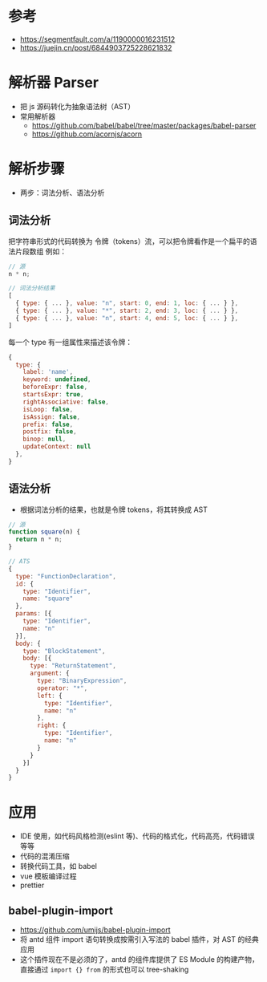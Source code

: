# 参考

- https://segmentfault.com/a/1190000016231512
- https://juejin.cn/post/6844903725228621832

# 解析器 Parser

- 把 js 源码转化为抽象语法树（AST）
- 常用解析器
  - https://github.com/babel/babel/tree/master/packages/babel-parser
  - https://github.com/acornjs/acorn

# 解析步骤

- 两步：词法分析、语法分析

## 词法分析

把字符串形式的代码转换为 令牌（tokens）流，可以把令牌看作是一个扁平的语法片段数组
例如：

```javascript
// 源
n * n;

// 词法分析结果
[
  { type: { ... }, value: "n", start: 0, end: 1, loc: { ... } },
  { type: { ... }, value: "*", start: 2, end: 3, loc: { ... } },
  { type: { ... }, value: "n", start: 4, end: 5, loc: { ... } },
]
```

每一个 type 有一组属性来描述该令牌：

```javascript
{
  type: {
    label: 'name',
    keyword: undefined,
    beforeExpr: false,
    startsExpr: true,
    rightAssociative: false,
    isLoop: false,
    isAssign: false,
    prefix: false,
    postfix: false,
    binop: null,
    updateContext: null
  },
}

```

## 语法分析

- 根据词法分析的结果，也就是令牌 tokens，将其转换成 AST

```javascript
// 源
function square(n) {
  return n * n;
}

// ATS
{
  type: "FunctionDeclaration",
  id: {
    type: "Identifier",
    name: "square"
  },
  params: [{
    type: "Identifier",
    name: "n"
  }],
  body: {
    type: "BlockStatement",
    body: [{
      type: "ReturnStatement",
      argument: {
        type: "BinaryExpression",
        operator: "*",
        left: {
          type: "Identifier",
          name: "n"
        },
        right: {
          type: "Identifier",
          name: "n"
        }
      }
    }]
  }
}

```

# 应用

- IDE 使用，如代码风格检测(eslint 等)、代码的格式化，代码高亮，代码错误等等
- 代码的混淆压缩
- 转换代码工具，如 babel
- vue 模板编译过程
- prettier

## babel-plugin-import

- https://github.com/umijs/babel-plugin-import
- 将 antd 组件 import 语句转换成按需引入写法的 babel 插件，对 AST 的经典应用
- 这个插件现在不是必须的了，antd 的组件库提供了 ES Module 的构建产物，直接通过 `import {} from` 的形式也可以 tree-shaking
